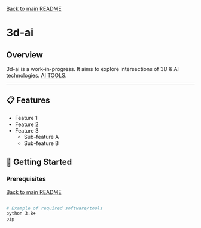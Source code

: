 [Back to main README](README.md)
# 3d-ai

## Overview
3d-ai is a work-in-progress. It aims to explore intersections of 3D & AI technologies.
[AI TOOLS](benin-boys.md).

---

## 📋 Features
- Feature 1
- Feature 2
- Feature 3
  - Sub-feature A
  - Sub-feature B

## 🚀 Getting Started

### Prerequisites

[Back to main README](README.md)
```bash

# Example of required software/tools
python 3.8+
pip
